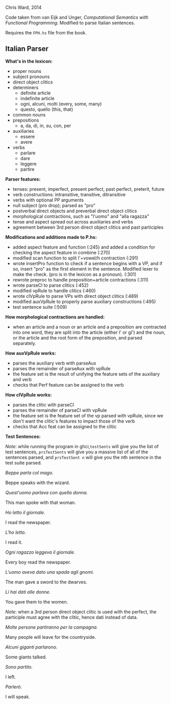 Chris Ward, 2014

Code taken from van Eijk and Unger, *Computational Semantics with Functional Programming*.
Modified to parse Italian sentences. 

Requires the `FPH.hs` file from the book. 

Italian Parser
---------------

**What's in the lexicon:**
- proper nouns
- subject pronouns
- direct object clitics
- determiners
    - definite article
    - indefinite article
    - ogni, alcuni, molti (every, some, many)
    - questo, quello (this, that)
- common nouns
- prepositions
    - a, da, di, in, su, con, per
- auxiliaries
    - essere
    - avere
- verbs
    - parlare
    - dare
    - leggere
    - partire

**Parser features:**
- tenses: present, imperfect, present perfect, past perfect, preterit, future
- verb constructions: intransitive, transitive, ditransitive
- verbs with optional PP arguments
- null subject (pro drop); parsed as "pro"
- postverbal direct objects and preverbal direct object clitics
- morphological contractions, such as "l'uomo" and "alla ragazza"
- tense and aspect spread out across auxiliaries and verbs
- agreement between 3rd person direct object clitics and past participles

**Modifications and additions made to P.hs:**
- added aspect feature and function (:245) and added a condition for checking the aspect feature in combine (:270)
- modified scan function to split l'+vowel/h contraction (:291)
- wrote insertPro function to check if a sentence begins with a VP, and if so, insert "pro" as the first element in the sentence. Modified lexer to make the check. (pro is in the lexicon as a pronoun). (:301)
- rewrote preproc to handle preposition+article contractions (:311)
- wrote parseCl to parse clitics (:452)
- modified vpRule to handle clitics (:460)
- wrote clVpRule to parse VPs with direct object clitics (:489)
- modified auxVpRule to properly parse auxiliary constructions (:495)
- test sentence suite (:509)

**How morphological contractions are handled:**
- when an article and a noun or an article and a preposition are contracted into one word, they are split into the article (either l' or gl') and the noun, or the article and the root form of the preposition, and parsed separately. 

**How auxVpRule works:**
- parses the auxiliary verb with parseAux
- parses the remainder of parseAux with vpRule
- the feature set is the result of unifying the feature sets of the auxiliary and verb
- checks that Perf feature can be assigned to the verb

**How clVpRule works:**
- parses the clitic with parseCl
- parses the remainder of parseCl with vpRule
- the feature set is the feature set of the vp parsed with vpRule, since we don't want the clitic's features to impact those of the verb
- checks that Acc feat can be assigned to the clitic

**Test Sentences:**

*Note*: while running the program in ghci,`testSents` will give you the list of test sentences, `prsTestSents` will give you a massive list of all of the sentences parsed, and `prsTestSent n` will give you the nth sentence in the test suite parsed.  

*Beppe parla col mago.*

Beppe speaks with the wizard.


*Quest'uomo parlava con quella donna.*

This man spoke with that woman.


*Ho letto il giornale.*

I read the newspaper.


*L'ho letto.*

I read it.


*Ogni ragazzo leggeva il giornale.*

Every boy read the newspaper. 


*L'uomo aveva dato una spada agli gnomi.*

The man gave a sword to the dwarves.


*Li hai dati alle donne.*

You gave them to the women.

*Note*: when a 3rd person direct object clitic is used with the perfect, the participle must agree with the clitic, hence dati instead of data.


*Molte persone partiranno per la campagna.*

Many people will leave for the countryside.


*Alcuni giganti parlarono.*

Some giants talked.


*Sono partito.*

I left. 


*Parlerò.*

I will speak. 




